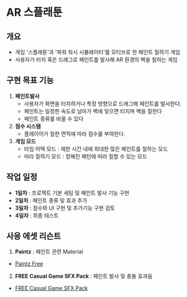 # AR 스플래툰

## 개요
- 게임 '스플래툰'과 '파워 워시 시뮬레이터'를 모티브로 한 페인트 칠하기 게임
- 사용자가 터치 혹은 드래그로 페인트를 발사해 AR 환경의 벽을 칠하는 게임

## 구현 목표 기능
1. **페인트발사**
    - 사용자가 화면을 터치하거나 특정 방향으로 드래그해 페인트를 발사한다.
    - 페인트는 일정한 속도로 날아가 벽에 닿으면 터지며 벽을 칠한다
    - 페인트 종류를 바꿀 수 있다
2. **점수 시스템**
    - 플레이어가 칠한 면적에 따라 점수를 부여한다.
3. **게임 모드**
    - 타임 어택 모드 : 제한 시간 내에 최대한 많은 페인트를 칠하는 모드
    - 따라 칠하기 모드 : 정해진 패턴에 따라 칠할 수 있는 모드

## 작업 일정
- **1일차** : 프로젝트 기본 세팅 및 페인트 발사 기능 구현
- **2일차** : 페인트 종류 및 효과 추가
- **3일차** : 점수와 UI 구현 및 추가기능 구현 검토
- **4일차** : 최종 테스트

## 사용 에셋 리슨트
1. **Paintz** : 페인트 관련 Material
 - [Paintz Free](https://assetstore.unity.com/packages/tools/paintz-free-145977)
2. **FREE Casual Game SFX Pack** : 페인트 발사 및 충돌 효과음
- [FREE Casual Game SFX Pack](https://assetstore.unity.com/packages/audio/sound-fx/free-casual-game-sfx-pack-54116)
